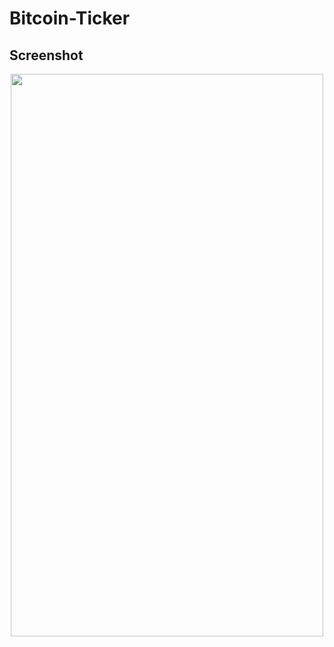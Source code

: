 # Bitcoin-Ticker
## Screenshot

<p align="center">
  <img src="https://user-images.githubusercontent.com/17465337/48676738-fa030d00-eb38-11e8-8bc4-612bec868463.PNG" width="500" height="900">
</p>

